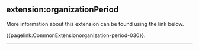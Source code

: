 ## extension:organizationPeriod

More information about this extension can be found using the link below.

{{pagelink:CommonExtensionorganization-period-030}}.

---